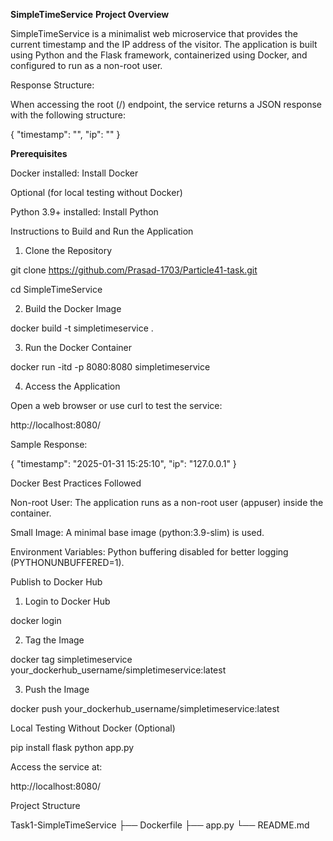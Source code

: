 **SimpleTimeService**
**Project Overview**

SimpleTimeService is a minimalist web microservice that provides the current timestamp and the IP address of the visitor. The application is built using Python and the Flask framework, containerized using Docker, and configured to run as a non-root user.

Response Structure:

When accessing the root (/) endpoint, the service returns a JSON response with the following structure:

{
  "timestamp": "<current date and time>",
  "ip": "<IP address of the visitor>"
}

**Prerequisites**

Docker installed: Install Docker

Optional (for local testing without Docker)

Python 3.9+ installed: Install Python

Instructions to Build and Run the Application

1. Clone the Repository

git clone https://github.com/Prasad-1703/Particle41-task.git

cd SimpleTimeService

2. Build the Docker Image

docker build -t simpletimeservice .

3. Run the Docker Container

docker run -itd -p 8080:8080 simpletimeservice

4. Access the Application

Open a web browser or use curl to test the service:

http://localhost:8080/

Sample Response:

{
  "timestamp": "2025-01-31 15:25:10",
  "ip": "127.0.0.1"
}

Docker Best Practices Followed

Non-root User: The application runs as a non-root user (appuser) inside the container.

Small Image: A minimal base image (python:3.9-slim) is used.

Environment Variables: Python buffering disabled for better logging (PYTHONUNBUFFERED=1).

Publish to Docker Hub

1. Login to Docker Hub

docker login

2. Tag the Image

docker tag simpletimeservice your_dockerhub_username/simpletimeservice:latest

3. Push the Image

docker push your_dockerhub_username/simpletimeservice:latest

Local Testing Without Docker (Optional)

pip install flask
python app.py

Access the service at:

http://localhost:8080/

Project Structure

Task1-SimpleTimeService
├── Dockerfile
├── app.py
└── README.md

